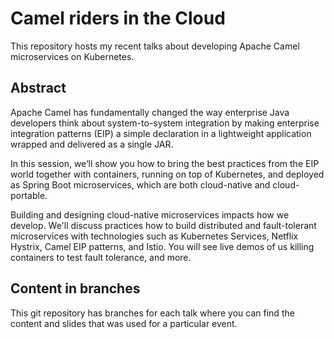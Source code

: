 # Camel riders in the Cloud

This repository hosts my recent talks about developing Apache Camel microservices on Kubernetes.

## Abstract

Apache Camel has fundamentally changed the way enterprise Java developers think about system-to-system integration by making enterprise integration patterns (EIP) a simple declaration in a lightweight application wrapped and delivered as a single JAR.

In this session, we’ll show you how to bring the best practices from the EIP world together with containers, running on top of Kubernetes, and deployed as Spring Boot microservices, which are both cloud-native and cloud-portable.

Building and designing cloud-native microservices impacts how we develop. We'll discuss practices how to build distributed and fault-tolerant microservices with technologies such as Kubernetes Services, Netflix Hystrix, Camel EIP patterns, and Istio. You will see live demos of us killing containers to test fault tolerance, and more.

## Content in branches

This git repository has branches for each talk where you can find the content and slides that was used for a particular event.

